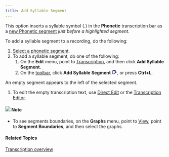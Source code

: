 ```yaml
---
title: Add Syllable Segment
---
```


This option inserts a syllable symbol (**.**) in the **Phonetic** transcription bar as a [new Phonetic segment](add-phonetic-segment) *just before a highlighted segment*.

To add a syllable segment to a recording, do the following:

1. [Select a phonetic segment](../select-segment).
1. To add a syllable segment, do one of the following:
   1. On the **Edit** menu, point to [Transcription](overview), and then click **Add Syllable Segment**.
   1. On the [toolbar](../../../toolbar/toolbar), click **Add Syllable Segment** ![](../../../../images/058.png), or press **Ctrl+L**.

An empty segment appears to the left of the selected segment.

1. To edit the empty transcription text, use [Direct Edit](../direct-edit) or the [Transcription Editor](editor).

#### ![](../../../../images/001.png) **Note**
- To see segments boundaries, on the **Graphs** menu, point to [View](../../graphs/view), point to **Segment Boundaries**, and then select the graphs.

#### **Related Topics**
[Transcription overview](overview)